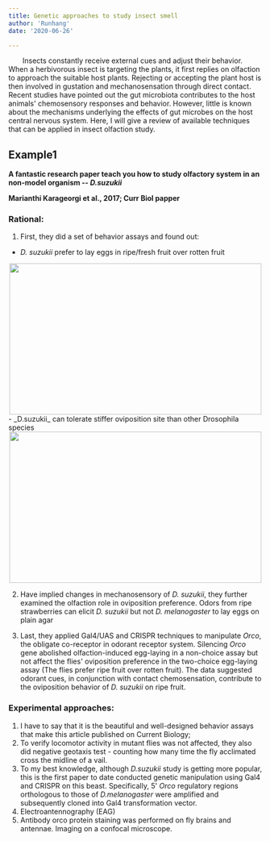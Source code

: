 ```yaml
---
title: Genetic approaches to study insect smell
author: 'Runhang'
date: '2020-06-26'

---
```


&emsp;&emsp;Insects constantly receive external cues and adjust their behavior. When a herbivorous insect is targeting the plants,
it first replies on olfaction to approach the suitable host plants. Rejecting or accepting the plant host is then involved in
gustation and mechanosensation through direct contact. Recent studies have pointed out the gut microbiota contributes to the
host animals' chemosensory responses and behavior. However, little is known about the mechanisms underlying the effects of
gut microbes on the host central nervous system. Here, I will give a review of available techniques that can be applied in
insect olfaction study.

## Example1

**A fantastic research paper teach you how to study olfactory system in an non-model organism -- _D.suzukii_**

**Marianthi Karageorgi et al., 2017; Curr Biol papper**

### Rational:
1. First, they did a set of behavior assays and found out:
- _D. suzukii_ prefer to lay eggs in ripe/fresh fruit over rotten fruit
<center>
<img src="/post/pics/SWD_fig1.png" alt="" width="500px" height="300px"/>
</center>
- _D.suzukii_ can tolerate stiffer oviposition site than other Drosophila species
<center>
<img src="/post/pics/SWD_fig2.png" alt="" width="500px" height="300px"/>
</center>

2. Have implied changes in mechanosensory of _D. suzukii_, they further examined the olfaction role in oviposition preference.
Odors from ripe strawberries can elicit _D. suzukii_ but not _D. melanogaster_ to lay eggs on plain agar  

3. Last, they applied Gal4/UAS and CRISPR techniques to manipulate _Orco_, the obligate co-receptor in odorant receptor system.
Silencing _Orco_ gene abolished olfaction-induced egg-laying in a non-choice assay but not affect the flies' oviposition preference
in the two-choice egg-laying assay (The flies prefer ripe fruit over rotten fruit). The data suggested odorant cues, in conjunction
with contact chemosensation, contribute to the oviposition behavior of _D. suzukii_ on ripe fruit.


### Experimental approaches:
1. I have to say that it is the beautiful and well-designed behavior assays that make this article published on Current Biology;
2. To verify locomotor activity in mutant flies was not affected, they also did negative geotaxis test - counting how many time the fly acclimated cross the midline of a vail.  
3. To my best knowledge, although _D.suzukii_ study is getting more popular, this is the first paper to date conducted genetic
manipulation using Gal4 and CRISPR on this beast. Specifically, 5' _Orco_ regulatory regions orthologous to those of _D.melanogaster_ were amplified and subsequently cloned into Gal4 transformation vector.  
4. Electroantennography (EAG)
5. Antibody orco protein staining was performed on fly brains and antennae. Imaging on a confocal microscope.
